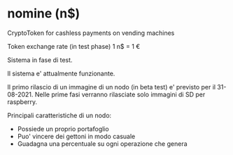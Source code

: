 # nomine (n$)

CryptoToken for cashless payments on vending machines 

Token exchange rate (in test phase) 1 n$ = 1 €

Sistema in fase di test.

Il sistema e' attualmente funzionante.

Il primo rilascio di un immagine di un nodo (in beta test)
e' previsto per il 31-08-2021. Nelle prime fasi verranno rilasciate
solo immagini di SD per raspberry.


Principali caratteristiche di un nodo:

- Possiede un proprio portafoglio
- Puo' vincere dei gettoni in modo casuale
- Guadagna una percentuale su ogni operazione che genera

